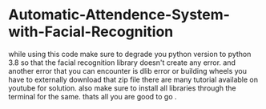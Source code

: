 # Automatic-Attendence-System-with-Facial-Recognition
while using this code make sure to degrade you python version to python 3.8 so that  the facial recognition library doesn't  create any error.
and another error that you can encounter is dlib error or building wheels you have to externally download that zip file there are many tutorial available on youtube for solution.
also make sure to install all libraries through the terminal for the same.
thats all you are good to go .
